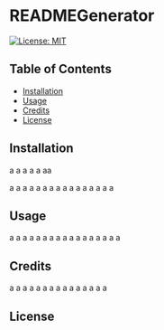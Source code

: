 # READMEGenerator
[![License: MIT](https://img.shields.io/badge/License-MIT-yellow.svg)](https://opensource.org/licenses/MIT)
## Table of Contents
- [Installation](#installation)
- [Usage](#usage)
- [Credits](#credits)
- [License](#license)


## Installation

a
a
a
a
a
aa

a
a
a
a
a
a
a
a
a
a
a
a
a
a
a
a


## Usage


a
a
a
a
a
a
a
a
a
a
a
a
a
a
a
a
a
## Credits

a
a
a
a
a
a
a
a
a
a
a
a
a
a
a
## License